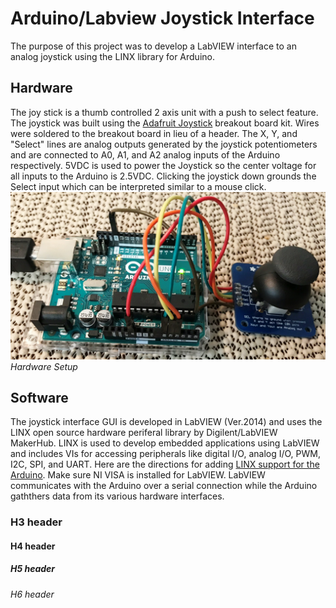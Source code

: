 # Arduino/Labview Joystick Interface
The purpose of this project was to develop a LabVIEW interface to an analog joystick using the LINX library for Arduino.
## Hardware
The joy stick is a thumb controlled 2 axis unit with a push to select feature. The joystick was built using the [Adafruit Joystick](https://www.adafruit.com/product/512) breakout board kit. Wires were soldered to the breakout board in lieu of a header. The X, Y, and "Select" lines are analog outputs generated by the joystick potentiometers and are connected to A0, A1, and A2 analog inputs of the Arduino respectively. 5VDC is used to power the Joystick so the center voltage for all inputs to the Arduino is 2.5VDC. Clicking the joystick down grounds the Select input which can be interpreted similar to a mouse click.
![Hardware Setup](IMG/ArduinoJoystick.png)*Hardware Setup*
## Software
The joystick interface GUI is developed in LabVIEW (Ver.2014) and uses the LINX open source hardware periferal library by Digilent/LabVIEW MakerHub. LINX is used to develop embedded applications using LabVIEW and includes VIs for accessing peripherals like digital I/O, analog I/O, PWM, I2C, SPI, and UART. Here are the directions for adding [LINX support for the Arduino](https://www.labviewmakerhub.com/doku.php?id=learn:tutorials:libraries:linx:getting_started). Make sure NI VISA is installed for LabVIEW. LabVIEW communicates with the Arduino over a serial connection while the Arduino gaththers data from its various hardware interfaces.  


### H3 header
#### H4 header
##### H5 header
###### H6 header


